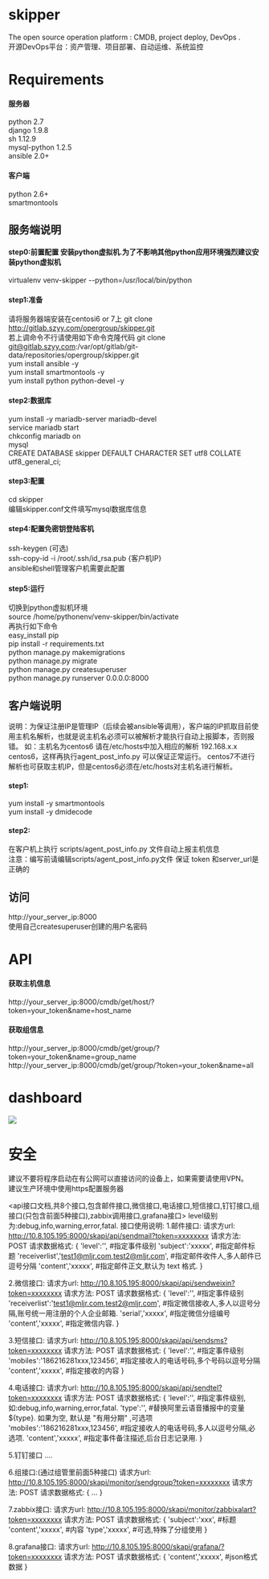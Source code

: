 # skipper
The open source operation platform : CMDB, project deploy, DevOps  . <br>
开源DevOps平台：资产管理、项目部署、自动运维、系统监控
# Requirements
#### 服务器
python 2.7<br>
django 1.9.8<br>
sh 1.12.9<br>
mysql-python 1.2.5<br>
ansible 2.0+<br>
#### 客户端
python 2.6+<br>
smartmontools<br>


## 服务端说明
#### step0:前置配置 安装python虚拟机.为了不影响其他python应用环境强烈建议安装python虚拟机
virtualenv venv-skipper --python=/usr/local/bin/python

#### step1:准备
请将服务器端安装在centosi6 or 7上
git clone http://gitlab.szyy.com/opergroup/skipper.git<br>
若上调命令不行请使用如下命令克隆代码 git clone git@gitlab.szyy.com:/var/opt/gitlab/git-data/repositories/opergroup/skipper.git<br>
yum install ansible -y<br>
yum install smartmontools -y<br>
yum install python python-devel -y<br>
#### step2:数据库
yum install -y mariadb-server mariadb-devel<br>
service mariadb start<br>
chkconfig mariadb on<br>
mysql<br>
CREATE DATABASE skipper DEFAULT CHARACTER SET utf8 COLLATE utf8_general_ci;
#### step3:配置
cd skipper<br>
编辑skipper.conf文件填写mysql数据库信息
#### step4:配置免密钥登陆客机
ssh-keygen (可选)<br>
ssh-copy-id -i /root/.ssh/id_rsa.pub {客户机IP}<br>
ansible和shell管理客户机需要此配置

#### step5:运行
切换到python虚拟机环境<br>
source /home/pythonenv/venv-skipper/bin/activate<br>
再执行如下命令<br>
easy_install pip <br>
pip install -r requirements.txt<br>
python manage.py makemigrations<br>
python manage.py migrate<br>
python manage.py createsuperuser<br>
python manage.py runserver 0.0.0.0:8000
## 客户端说明
说明：为保证注册IP是管理IP（后续会被ansible等调用），客户端的IP抓取目前使用主机名解析，也就是说主机名必须可以被解析才能执行自动上报脚本，否则报错。
如：主机名为centos6 请在/etc/hosts中加入相应的解析 192.168.x.x centos6，这样再执行agent_post_info.py 可以保证正常运行。
centos7不进行解析也可获取主机IP，但是centos6必须在/etc/hosts对主机名进行解析。
#### step1:
yum install -y smartmontools <br>
yum install -y dmidecode
#### step2:
在客户机上执行 scripts/agent_post_info.py 文件自动上报主机信息<br>
注意：编写前请编辑scripts/agent_post_info.py文件 保证 token 和server_url是正确的

## 访问
http://your_server_ip:8000<br>
使用自己createsuperuser创建的用户名密码

# API
#### 获取主机信息
http://your_server_ip:8000/cmdb/get/host/?token=your_token&name=host_name <br>
#### 获取组信息
http://your_server_ip:8000/cmdb/get/group/?token=your_token&name=group_name <br>
http://your_server_ip:8000/cmdb/get/group/?token=your_token&name=all <br>
# dashboard
<img src="https://github.com/guohongze/skipper/blob/master/static/dist/img/demo.png"></img>
# 安全
建议不要将程序启动在有公网可以直接访问的设备上，如果需要请使用VPN。<br>
建议生产环境中使用https配置服务器<br>



<api接口文档,共8个接口,包含邮件接口,微信接口,电话接口,短信接口,钉钉接口,组接口(只包含前面5种接口),zabbix调用接口,grafana接口>
level级别为:debug,info,warning,error,fatal.
接口使用说明:
1.邮件接口:
请求方url: http://10.8.105.195:8000/skapi/api/sendmail?token=xxxxxxxx
请求方法: POST
请求数据格式:
{
    'level':'',                                      #指定事件级别
    'subject':'xxxxx',                               #指定邮件标题
    'receiverlist','test1@mljr.com,test2@mljr.com',  #指定邮件收件人,多人邮件已逗号分隔
    'content','xxxxx',                               #指定邮件正文,默认为 text 格式.
}

2.微信接口:
请求方url: http://10.8.105.195:8000/skapi/api/sendweixin?token=xxxxxxxx
请求方法: POST
请求数据格式:
{
    'level':'',                                      #指定事件级别
    'receiverlist':'test1@mljr.com,test2@mljr.com',  #指定微信接收人,多人以逗号分隔,账号统一用注册的个人企业邮箱.
    'serial','xxxxx',             #指定微信分组编号
    'content','xxxxx',            #指定微信内容.
}

3.短信接口:
请求方url: http://10.8.105.195:8000/skapi/api/sendsms?token=xxxxxxxx
请求方法: POST
请求数据格式:
{
    'level':'',                       #指定事件级别
    'mobiles':'186216281xxx,123456',  #指定接收人的电话号码,多个号码以逗号分隔
    'content','xxxxx',       #指定接收的内容
}


4.电话接口:
请求方url: http://10.8.105.195:8000/skapi/api/sendtel?token=xxxxxxxx
请求方法: POST
请求数据格式:
{
    'level':'',         #指定事件级别,如:debug,info,warning,error,fatal.
    'type':'',          #替换阿里云语音播报中的变量${type}. 如果为空, 默认是  "有用分期" ,可选项
    'mobiles':'186216281xxx,123456',  #指定接收人的电话号码,多人以逗号分隔,必选项.
    'content','xxxxx',  #指定事件备注描述,后台日志记录用.
}

5.钉钉接口
   ....

6.组接口:(通过组管里前面5种接口)
请求方url: http://10.8.105.195:8000/skapi/monitor/sendgroup?token=xxxxxxxx
请求方法: POST
请求数据格式:
{
    ...
}

7.zabbix接口:
请求方url: http://10.8.105.195:8000/skapi/monitor/zabbixalart?token=xxxxxxxx
请求方法: POST
请求数据格式:
{
    'subject':'xxx',    #标题
    'content','xxxxx',  #内容
    'type','xxxxx',  #可选,特殊了分组使用
}

8.grafana接口:
请求方url: http://10.8.105.195:8000/skapi/grafana/?token=xxxxxxxx
请求方法: POST
请求数据格式:
{
    'content','xxxxx',  #json格式数据
}









